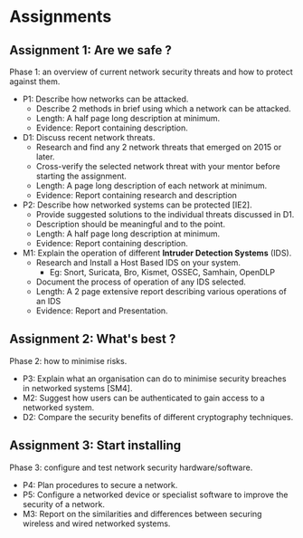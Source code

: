 # Assignments

## Assignment 1: Are we safe ?

Phase 1: an overview of current network security threats and how to protect against them.

* P1: Describe how networks can be attacked.
  * Describe 2 methods in brief using which a network can be attacked.
  * Length: A half page long description at minimum.
  * Evidence: Report containing description.
* D1: Discuss recent network threats.
  * Research and find any 2 network threats that emerged on 2015 or later.
  * Cross-verify the selected network threat with your mentor before starting the assignment.
  * Length: A page long description of each network at minimum.
  * Evidence: Report containing research and description
* P2: Describe how networked systems can be protected [IE2].
  * Provide suggested solutions to the individual threats discussed in D1.
  * Description should be meaningful and to the point.
  * Length: A half page long description at minimum.
  * Evidence: Report containing description.
* M1: Explain the operation of different **Intruder Detection Systems** (IDS).
  * Research and Install a Host Based IDS on your system.
    * Eg: Snort, Suricata, Bro, Kismet, OSSEC, Samhain, OpenDLP
  * Document the process of operation of any IDS selected.
  * Length: A 2 page extensive report describing various operations of an IDS
  * Evidence: Report and Presentation.

## Assignment 2: What's best ?

Phase 2: how to minimise risks.

* P3: Explain what an organisation can do to minimise security breaches in networked systems [SM4].
* M2: Suggest how users can be authenticated to gain access to a networked system.
* D2: Compare the security benefits of different cryptography techniques.

## Assignment 3: Start installing

Phase 3: configure and test network security hardware/software.

* P4: Plan procedures to secure a network.
* P5: Configure a networked device or specialist software to improve the security of a network.
* M3: Report on the similarities and differences between securing wireless and wired networked systems.